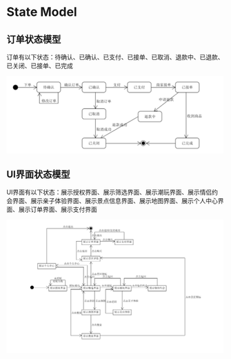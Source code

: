 # State Model
## 订单状态模型
订单有以下状态：待确认、已确认、已支付、已接单、已取消、退款中、已退款、已关闭、已接单、已完成

![image](https://github.com/software-design-project/Dashboard/blob/master/image/order_state_model.jpg)

## UI界面状态模型
UI界面有以下状态：展示授权界面、展示筛选界面、展示潮玩界面、展示情侣约会界面、展示亲子体验界面、展示景点信息界面、展示地图界面、展示个人中心界面、展示订单界面、展示支付界面

![image](https://github.com/software-design-project/Dashboard/blob/master/image/UI_state_model.jpg)
